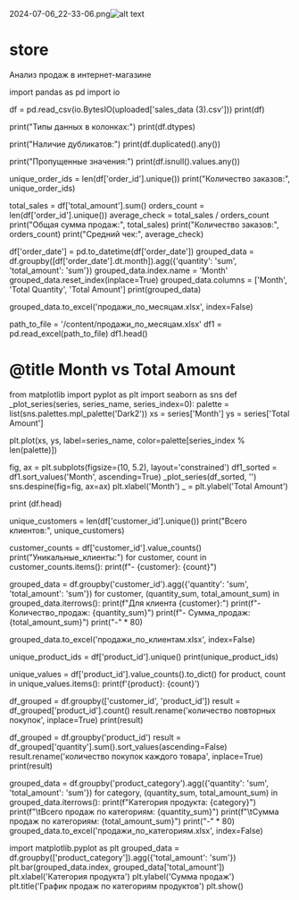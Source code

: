 2024-07-06_22-33-06.png![alt text](https://github.com/ecocity-coder/Categories/blob/main/2024-07-06_22-33-06.png)
# store
Анализ продаж в интернет-магазине

import pandas as pd
import io

df = pd.read_csv(io.BytesIO(uploaded['sales_data (3).csv']))
print(df)


print("Типы данных в колонках:")
print(df.dtypes)


print("Наличие дубликатов:")
print(df.duplicated().any())

print("Пропущенные значения:")
print(df.isnull().values.any())

unique_order_ids = len(df['order_id'].unique())
print("Количество заказов:", unique_order_ids)

total_sales = df['total_amount'].sum()
orders_count = len(df['order_id'].unique())
average_check = total_sales / orders_count
print("Общая сумма продаж:", total_sales)
print("Количество заказов:", orders_count)
print("Средний чек:", average_check)

df['order_date'] = pd.to_datetime(df['order_date'])
grouped_data = df.groupby([df['order_date'].dt.month]).agg({'quantity': 'sum', 'total_amount': 'sum'})
grouped_data.index.name = 'Month'
grouped_data.reset_index(inplace=True)
grouped_data.columns = ['Month', 'Total Quantity', 'Total Amount']
print(grouped_data)


grouped_data.to_excel('продажи_по_месяцам.xlsx', index=False)

path_to_file = '/content/продажи_по_месяцам.xlsx'
df1 = pd.read_excel(path_to_file)
df1.head()

# @title Month vs Total Amount

from matplotlib import pyplot as plt
import seaborn as sns
def _plot_series(series, series_name, series_index=0):
  palette = list(sns.palettes.mpl_palette('Dark2'))
  xs = series['Month']
  ys = series['Total Amount']

  plt.plot(xs, ys, label=series_name, color=palette[series_index % len(palette)])

fig, ax = plt.subplots(figsize=(10, 5.2), layout='constrained')
df1_sorted = df1.sort_values('Month', ascending=True)
_plot_series(df_sorted, '')
sns.despine(fig=fig, ax=ax)
plt.xlabel('Month')
_ = plt.ylabel('Total Amount')

print (df.head)

unique_customers = len(df['customer_id'].unique())
print("Всего клиентов:", unique_customers)

customer_counts = df['customer_id'].value_counts()
print("Уникальные_клиенты:")
for customer, count in customer_counts.items():
    print(f"- {customer}: {count}")

grouped_data = df.groupby('customer_id').agg({'quantity': 'sum', 'total_amount': 'sum'})
for customer, (quantity_sum, total_amount_sum) in grouped_data.iterrows():
    print(f"Для клиента {customer}:")
    print(f"- Количество_продаж: {quantity_sum}")
    print(f"- Сумма_продаж: {total_amount_sum}")
    print("-"  *  80)

grouped_data.to_excel('продажи_по_клиентам.xlsx', index=False)

unique_product_ids = df['product_id'].unique()
print(unique_product_ids)


unique_values = df['product_id'].value_counts().to_dict()
for product, count in unique_values.items():
    print(f'{product}: {count}')


df_grouped = df.groupby(['customer_id', 'product_id'])
result = df_grouped['product_id'].count()
result.rename('количество повторных покупок', inplace=True)
print(result)

df_grouped = df.groupby('product_id')
result = df_grouped['quantity'].sum().sort_values(ascending=False)
result.rename('количество покупок каждого товара', inplace=True)
print(result)

grouped_data = df.groupby('product_category').agg({'quantity': 'sum', 'total_amount': 'sum'})
for category, (quantity_sum, total_amount_sum) in grouped_data.iterrows():
    print(f"Категория продукта: {category}")
    print(f"\tВсего продаж по категориям: {quantity_sum}")
    print(f"\tСумма продаж по категориям: {total_amount_sum}")
    print("-"  *  80)
grouped_data.to_excel('продажи_по_категориям.xlsx', index=False)


import matplotlib.pyplot as plt
grouped_data = df.groupby(['product_category']).agg({'total_amount': 'sum'})
plt.bar(grouped_data.index, grouped_data['total_amount'])
plt.xlabel('Категория продукта')
plt.ylabel('Сумма продаж')
plt.title('График продаж по категориям продуктов')
plt.show()
